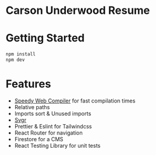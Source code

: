 # Carson Underwood Resume 

# Getting Started
```bash
npm install
npm dev
```

# Features
- [Speedy Web Compiler](https://swc.rs/)  for fast compilation times
- Relative paths
- Imports sort & Unused imports
- [Svgr](https://react-svgr.com/)
- Prettier & Eslint for Tailwindcss
- React Router for navigation
- Firestore for a CMS
- React Testing Library for unit tests 
